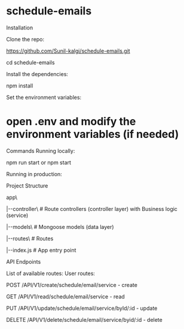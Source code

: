 # schedule-emails

Installation

Clone the repo:

https://github.com/Sunil-kalgi/schedule-emails.git

cd schedule-emails

Install the dependencies:

npm install

Set the environment variables:

# open .env and modify the environment variables (if needed)


Commands
Running locally:

npm run start
or
npm start

Running in production:

Project Structure

app\      

 |--controller\     # Route controllers (controller layer) with Business logic (service)
 
 |--models\         # Mongoose models (data layer)
 
 |--routes\         # Routes
 
 |--index.js        # App entry point


API Endpoints

List of available routes: User routes:

POST /API/V1/create/schedule/email/service - create 

GET /API/V1/read/schedule/email/service - read

PUT /API/V1/update/schedule/email/service/byId/:id - update 

DELETE /API/V1/delete/schedule/email/service/byid/:id - delete

  
